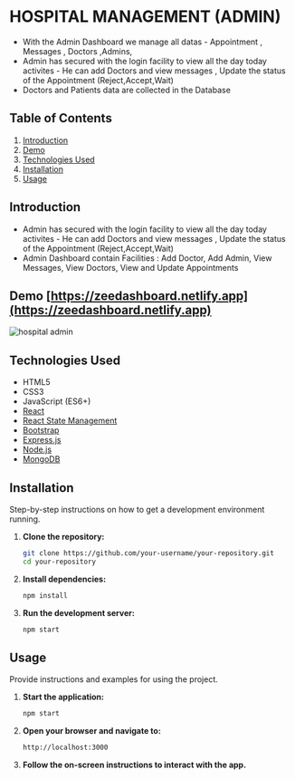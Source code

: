 # HOSPITAL MANAGEMENT (ADMIN)
- With the Admin Dashboard we manage all datas - Appointment , Messages , Doctors ,Admins,
- Admin has secured with the login facility to view all the day today activites - He can add Doctors and view messages , Update the status of the Appointment (Reject,Accept,Wait)
- Doctors and Patients data are collected in the Database
## Table of Contents
1. [Introduction](#introduction)
2. [Demo](#demo)
3. [Technologies Used](#technologies-used)
4. [Installation](#installation)
5. [Usage](#usage)

## Introduction
- Admin has secured with the login facility to view all the day today activites - He can add Doctors and view messages , Update the status of the Appointment (Reject,Accept,Wait)
- Admin Dashboard contain Facilities : Add Doctor, Add Admin, View Messages, View Doctors, View and Update Appointments


## Demo [https://zeedashboard.netlify.app](https://zeedashboard.netlify.app)
![hospital admin](https://github.com/JeganPeriasamy/Hospital-Dashboard/assets/166896131/1f343696-7c2b-4a7c-beb3-641ae1202bc7)

## Technologies Used

- HTML5
- CSS3
- JavaScript (ES6+)
- [React](https://reactjs.org/)
- [React State Management](https://reactjs.org/)
- [Bootstrap](https://getbootstrap.com/)
- [Express.js](https://expressjs.com/)
- [Node.js](https://nodejs.org/)
- [MongoDB](https://mongodb.com/)


## Installation

Step-by-step instructions on how to get a development environment running.

1. **Clone the repository:**
   ```sh
   git clone https://github.com/your-username/your-repository.git
   cd your-repository
   ```

2. **Install dependencies:**
   ```sh
   npm install
   ```

3. **Run the development server:**
   ```sh
   npm start
   ```

## Usage

Provide instructions and examples for using the project.

1. **Start the application:**
   ```sh
   npm start
   ```

2. **Open your browser and navigate to:**
   ```sh
   http://localhost:3000
   ```

3. **Follow the on-screen instructions to interact with the app.**


